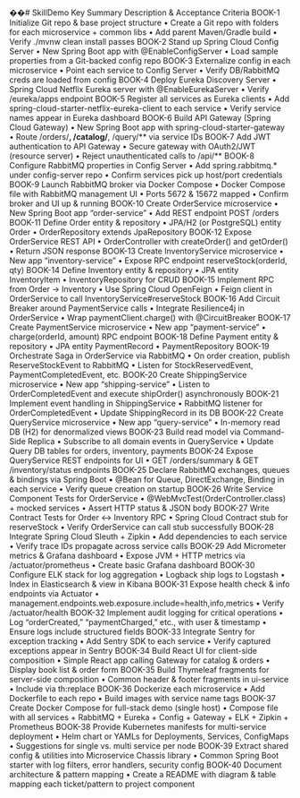 ��#   S k i l l D e m o 
 
 Key	Summary	Description & Acceptance Criteria
BOOK-1	Initialize Git repo & base project structure	• Create a Git repo with folders for each microservice + common libs
• Add parent Maven/Gradle build
• Verify ./mvnw clean install passes
BOOK-2	Stand up Spring Cloud Config Server	• New Spring Boot app with @EnableConfigServer
• Load sample properties from a Git-backed config repo
BOOK-3	Externalize config in each microservice	• Point each service to Config Server
• Verify DB/RabbitMQ creds are loaded from config
BOOK-4	Deploy Eureka Discovery Server	• Spring Cloud Netflix Eureka server with @EnableEurekaServer
• Verify /eureka/apps endpoint
BOOK-5	Register all services as Eureka clients	• Add spring-cloud-starter-netflix-eureka-client to each service
• Verify service names appear in Eureka dashboard
BOOK-6	Build API Gateway (Spring Cloud Gateway)	• New Spring Boot app with spring-cloud-starter-gateway
• Route /orders/**, /catalog/**, /query/** via service IDs
BOOK-7	Add JWT authentication to API Gateway	• Secure gateway with OAuth2/JWT (resource server)
• Reject unauthenticated calls to /api/**
BOOK-8	Configure RabbitMQ properties in Config Server	• Add spring.rabbitmq.* under config-server repo
• Confirm services pick up host/port credentials
BOOK-9	Launch RabbitMQ broker via Docker Compose	• Docker Compose file with RabbitMQ management UI
• Ports 5672 & 15672 mapped
• Confirm broker and UI up & running
BOOK-10	Create OrderService microservice	• New Spring Boot app “order-service”
• Add REST endpoint POST /orders
BOOK-11	Define Order entity & repository	• JPA/H2 (or PostgreSQL) entity Order
• OrderRepository extends JpaRepository
BOOK-12	Expose OrderService REST API	• OrderController with createOrder() and getOrder()
• Return JSON response
BOOK-13	Create InventoryService microservice	• New app “inventory-service”
• Expose RPC endpoint reserveStock(orderId, qty)
BOOK-14	Define Inventory entity & repository	• JPA entity InventoryItem
• InventoryRepository for CRUD
BOOK-15	Implement RPC from Order → Inventory	• Use Spring Cloud OpenFeign
• Feign client in OrderService to call InventoryService#reserveStock
BOOK-16	Add Circuit Breaker around PaymentService calls	• Integrate Resilience4j in OrderService
• Wrap paymentClient.charge() with @CircuitBreaker
BOOK-17	Create PaymentService microservice	• New app “payment-service”
• charge(orderId, amount) RPC endpoint
BOOK-18	Define Payment entity & repository	• JPA entity PaymentRecord
• PaymentRepository
BOOK-19	Orchestrate Saga in OrderService via RabbitMQ	• On order creation, publish ReserveStockEvent to RabbitMQ
• Listen for StockReservedEvent, PaymentCompletedEvent, etc.
BOOK-20	Create ShippingService microservice	• New app “shipping-service”
• Listen to OrderCompletedEvent and execute shipOrder() asynchronously
BOOK-21	Implement event handling in ShippingService	• RabbitMQ listener for OrderCompletedEvent
• Update ShippingRecord in its DB
BOOK-22	Create QueryService microservice	• New app “query-service”
• In-memory read DB (H2) for denormalized views
BOOK-23	Build read model via Command-Side Replica	• Subscribe to all domain events in QueryService
• Update Query DB tables for orders, inventory, payments
BOOK-24	Expose QueryService REST endpoints for UI	• GET /orders/summary & GET /inventory/status endpoints
BOOK-25	Declare RabbitMQ exchanges, queues & bindings via Spring Boot	• @Bean for Queue, DirectExchange, Binding in each service
• Verify queue creation on startup
BOOK-26	Write Service Component Tests for OrderService	• @WebMvcTest(OrderController.class) + mocked services
• Assert HTTP status & JSON body
BOOK-27	Write Contract Tests for Order ↔ Inventory RPC	• Spring Cloud Contract stub for reserveStock
• Verify OrderService can call stub successfully
BOOK-28	Integrate Spring Cloud Sleuth + Zipkin	• Add dependencies to each service
• Verify trace IDs propagate across service calls
BOOK-29	Add Micrometer metrics & Grafana dashboard	• Expose JVM + HTTP metrics via /actuator/prometheus
• Create basic Grafana dashboard
BOOK-30	Configure ELK stack for log aggregation	• Logback ship logs to Logstash
• Index in Elasticsearch & view in Kibana
BOOK-31	Expose health check & info endpoints via Actuator	• management.endpoints.web.exposure.include=health,info,metrics
• Verify /actuator/health
BOOK-32	Implement audit logging for critical operations	• Log “orderCreated,” “paymentCharged,” etc., with user & timestamp
• Ensure logs include structured fields
BOOK-33	Integrate Sentry for exception tracking	• Add Sentry SDK to each service
• Verify captured exceptions appear in Sentry
BOOK-34	Build React UI for client-side composition	• Simple React app calling Gateway for catalog & orders
• Display book list & order form
BOOK-35	Build Thymeleaf fragments for server-side composition	• Common header & footer fragments in ui-service
• Include via th:replace
BOOK-36	Dockerize each microservice	• Add Dockerfile to each repo
• Build images with service name tags
BOOK-37	Create Docker Compose for full-stack demo (single host)	• Compose file with all services + RabbitMQ + Eureka + Config + Gateway + ELK + Zipkin + Prometheus
BOOK-38	Provide Kubernetes manifests for multi-service deployment	• Helm chart or YAMLs for Deployments, Services, ConfigMaps
• Suggestions for single vs. multi service per node
BOOK-39	Extract shared config & utilities into Microservice Chassis library	• Common Spring Boot starter with log filters, error handlers, security config
BOOK-40	Document architecture & pattern mapping	• Create a README with diagram & table mapping each ticket/pattern to project component
